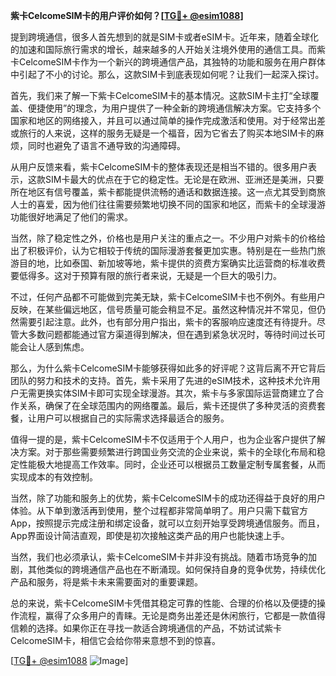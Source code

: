 **紫卡CelcomeSIM卡的用户评价如何？[[TG💪+ @esim1088](https://t.me/s/esim1088)]**

提到跨境通信，很多人首先想到的就是SIM卡或者eSIM卡。近年来，随着全球化的加速和国际旅行需求的增长，越来越多的人开始关注境外使用的通信工具。而紫卡CelcomeSIM卡作为一个新兴的跨境通信产品，其独特的功能和服务在用户群体中引起了不小的讨论。那么，这款SIM卡到底表现如何呢？让我们一起深入探讨。

首先，我们来了解一下紫卡CelcomeSIM卡的基本情况。这款SIM卡主打“全球覆盖、便捷使用”的理念，为用户提供了一种全新的跨境通信解决方案。它支持多个国家和地区的网络接入，并且可以通过简单的操作完成激活和使用。对于经常出差或旅行的人来说，这样的服务无疑是一个福音，因为它省去了购买本地SIM卡的麻烦，同时也避免了语言不通导致的沟通障碍。

从用户反馈来看，紫卡CelcomeSIM卡的整体表现还是相当不错的。很多用户表示，这款SIM卡最大的优点在于它的稳定性。无论是在欧洲、亚洲还是美洲，只要所在地区有信号覆盖，紫卡都能提供流畅的通话和数据连接。这一点尤其受到商旅人士的喜爱，因为他们往往需要频繁地切换不同的国家和地区，而紫卡的全球漫游功能很好地满足了他们的需求。

当然，除了稳定性之外，价格也是用户关注的重点之一。不少用户对紫卡的价格给出了积极评价，认为它相较于传统的国际漫游套餐更加实惠。特别是在一些热门旅游目的地，比如泰国、新加坡等地，紫卡提供的资费方案确实比运营商的标准收费要低得多。这对于预算有限的旅行者来说，无疑是一个巨大的吸引力。

不过，任何产品都不可能做到完美无缺，紫卡CelcomeSIM卡也不例外。有些用户反映，在某些偏远地区，信号质量可能会稍显不足。虽然这种情况并不常见，但仍然需要引起注意。此外，也有部分用户指出，紫卡的客服响应速度还有待提升。尽管大多数问题都能通过官方渠道得到解决，但在遇到紧急状况时，等待时间过长可能会让人感到焦虑。

那么，为什么紫卡CelcomeSIM卡能够获得如此多的好评呢？这背后离不开它背后团队的努力和技术的支持。首先，紫卡采用了先进的eSIM技术，这种技术允许用户无需更换实体SIM卡即可实现全球漫游。其次，紫卡与多家国际运营商建立了合作关系，确保了在全球范围内的网络覆盖。最后，紫卡还提供了多种灵活的资费套餐，让用户可以根据自己的实际需求选择最适合的服务。

值得一提的是，紫卡CelcomeSIM卡不仅适用于个人用户，也为企业客户提供了解决方案。对于那些需要频繁进行跨国业务交流的企业来说，紫卡的全球化布局和稳定性能极大地提高工作效率。同时，企业还可以根据员工数量定制专属套餐，从而实现成本的有效控制。

当然，除了功能和服务上的优势，紫卡CelcomeSIM卡的成功还得益于良好的用户体验。从下单到激活再到使用，整个过程都非常简单明了。用户只需下载官方App，按照提示完成注册和绑定设备，就可以立刻开始享受跨境通信服务。而且，App界面设计简洁直观，即使是初次接触这类产品的用户也能快速上手。

当然，我们也必须承认，紫卡CelcomeSIM卡并非没有挑战。随着市场竞争的加剧，其他类似的跨境通信产品也在不断涌现。如何保持自身的竞争优势，持续优化产品和服务，将是紫卡未来需要面对的重要课题。

总的来说，紫卡CelcomeSIM卡凭借其稳定可靠的性能、合理的价格以及便捷的操作流程，赢得了众多用户的青睐。无论是商务出差还是休闲旅行，它都是一款值得信赖的选择。如果你正在寻找一款适合跨境通信的产品，不妨试试紫卡CelcomeSIM卡，相信它会给你带来意想不到的惊喜。

[[TG💪+ @esim1088](https://t.me/s/esim1088) ![Image](https://i.postimg.cc/4NQfJmqS/Snipaste-2025-05-13-00-14-12.png)]